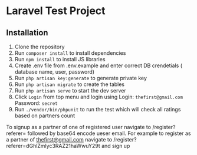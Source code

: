 # Laravel Test Project

## Installation

1. Clone the repository
2. Run `composer install` to install dependencies
3. Run `npm install` to install JS libraries
4. Create .env file from .env.example and enter correct DB crendetials ( database name, user, password)
5. Run `php artisan key:generate` to generate private key 
6. Run `php artisan migrate` to create the tables
7. Run `php artisan serve` to start the dev server
8. Click `Login` from top menu and login using Login: `thefirst@gmail.com` Password: `secret`
9. Run `./vendor/bin/phpunit` to run the test which will check all ratings based on partners count


To signup as a partner of one of registered user navigate to /register?referer= followed by base64 encode ueser email.
For example to register as a partner of thefirst@gmail.com navigate to /register?referer=dGhlZmlyc3RAZ21haWwuY29t and sign up
